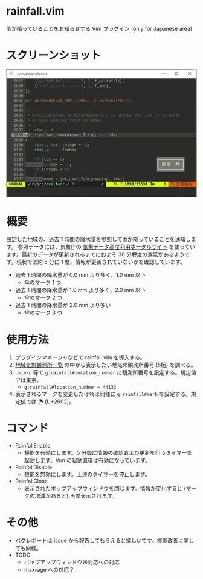# rainfall.vim
雨が降っていることをお知らせする Vim プラグイン (only for Japanese area)

# スクリーンショット
![screenshot](screenshot/2019-06-24.png)

# 概要
設定した地域の、過去 1 時間の降水量を参照して雨が降っていることを通知します。
参照データには、気象庁の [気象データ高度利用ポータルサイト](https://www.data.jma.go.jp/developer/index.html) を使っています。最新のデータが更新されるまでにおよそ 30 分程度の遅延があるようです。現状では約 5 分に 1 度、情報が更新されていないかを確認しています。

* 過去 1 時間の降水量が 0.0 mm より多く、1.0 mm 以下
    * 傘のマーク 1 つ
* 過去 1 時間の降水量が 1.0 mm より多く、2.0 mm 以下
    * 傘のマーク 2 つ
* 過去 1 時間の降水量が 2.0 mm より多い
    * 傘のマーク 3 つ

# 使用方法
1. プラグインマネージャなどで rainfall.vim を導入する。
1. [地域気象観測所一覧](https://www.jma.go.jp/jma/kishou/know/amedas/ame_master.pdf) の中から表示したい地域の観測所番号 (5桁) を調べる。
1. `.vimrc` 等で `g:rainfall#location_number` に観測所番号を設定する。規定値では東京。
    * `g:rainfall#location_number = 44132`
1. 表示されるマークを変更したければ同様に `g:rainfall#mark` を設定する。規定値では ☂ (U+2602)。

# コマンド
* RainfallEnable
    * 機能を有効にします。5 分毎に情報の確認および更新を行うタイマーを起動します。Vim の起動直後は有効になっています。
* RainfallDisable
    * 機能を無効にします。上述のタイマーを停止します。
* RainfallClose
    * 表示されたポップアップウィンドウを閉じます。情報が変化すると (マークの増減があると) 再度表示されます。

# その他
* バグレポートは issue から報告してもらえると嬉しいです。機能改善に関しても同様。
* TODO
    * ポップアップウィンドウ未対応への対応
    * max-age への対応？

